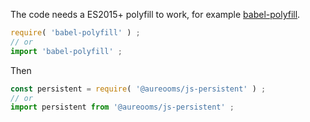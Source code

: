 The code needs a ES2015+ polyfill to work, for example
[babel-polyfill](https://babeljs.io/docs/usage/polyfill).
```js
require( 'babel-polyfill' ) ;
// or
import 'babel-polyfill' ;
```

Then
```js
const persistent = require( '@aureooms/js-persistent' ) ;
// or
import persistent from '@aureooms/js-persistent' ;
```
